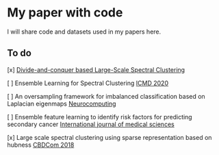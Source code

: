 # My paper with code

I will share code and datasets used in my papers here.

## To do 

[x] [Divide-and-conquer based Large-Scale Spectral Clustering](/DnC-SC/README.md)

[ ] Ensemble Learning for Spectral Clustering [ICMD 2020](https://doi.org/10.1109/ICDM50108.2020.00131)

[ ] An oversampling framework for imbalanced classification based on Laplacian eigenmaps [Neurocomputing](https://doi.org/10.1016/j.neucom.2020.02.081)

[ ] Ensemble feature learning to identify risk factors for predicting secondary cancer [International journal of medical sciences](https://www.ncbi.nlm.nih.gov/pmc/articles/PMC6643128/)

[x] Large scale spectral clustering using sparse representation based on hubness [CBDCom 2018](https://doi.org/10.1109/SmartWorld.2018.00293)
